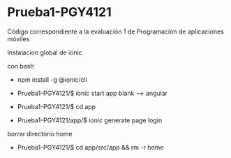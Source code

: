 # Prueba1-PGY4121
Código correspondiente a la evaluación 1 de Programación de aplicaciones móviles

Instalacion global de ionic

con  bash

- npm install -g @ionic/cli

- Prueba1-PGY4121/$ ionic start app blank
--> angular

- Prueba1-PGY4121/$ cd app
- Prueba1-PGY4121/app/$ ionic generate page login

borrar directorio home
- Prueba1-PGY4121/$ cd app/src/app && rm -r home 



